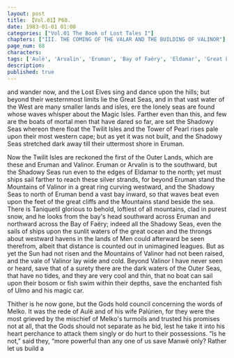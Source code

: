 ```yaml
---
layout: post
title: 【Vol.01】P68.
date: 1983-01-01 01:08
categories: ["Vol.01 The Book of Lost Tales I"]
chapters: ["III. THE COMING OF THE VALAR AND THE BUILDING OF VALINOR"]
page_num: 68
characters: 
tags: ['Aulë', 'Arvalin', 'Eruman', 'Bay of Faëry', 'Eldamar', 'Great Lands', 'Great Sea(s)']
description: 
published: true
---
```


<p style="text-indent: 0;">
and wander now, and the Lost Elves sing and dance upon the hills; but beyond their westernmost limits lie the Great Seas, and in that vast water of the West are many smaller lands and isles, ere the lonely seas are found whose waves whisper about the Magic Isles. Farther even than this, and few are the boats of mortal men that have dared so far, are set the Shadowy Seas whereon there float the Twilit Isles and the Tower of Pearl rises pale upon their most western cape; but as yet it was not built, and the Shadowy Seas stretched dark away till their uttermost shore in Eruman.
</p>

Now the Twilit Isles are reckoned the first of the Outer Lands, which are these and Eruman and Valinor. Eruman or Arvalin is to the southward, but the Shadowy Seas run even to the edges of Eldamar to the north; yet must ships sail farther to reach these silver strands, for beyond Eruman stand the Mountains of Valinor in a great ring curving westward, and the Shadowy Seas to north of Eruman bend a vast bay inward, so that waves beat even upon the feet of the great cliffs and the Mountains stand beside the sea. There is Taniquetil glorious to behold, loftiest of all mountains, clad in purest snow, and he looks from the bay's head southward across Eruman and northward across the Bay of Faëry; indeed all the Shadowy Seas, even the sails of ships upon the sunlit waters of the great ocean and the throngs about westward havens in the lands of Men could afterward be seen therefrom, albeit that distance is counted out in unimagined leagues. But as yet the Sun had not risen and the Mountains of Valinor had not been raised, and the vale of Valinor lay wide and cold. Beyond Valinor I have never seen or heard, save that of a surety there are the dark waters of the Outer Seas, that have no tides, and they are very cool and thin, that no boat can sail upon their bosom or fish swim within their depths, save the enchanted fish of Ulmo and his magic car.

Thither is he now gone, but the Gods hold council concerning the words of Melko. It was the rede of Aulë and of his wife Palúrien, for they were the most grieved by the mischief of Melko's turmoils and trusted his promises not at all, that the Gods should not separate as he bid, lest he take it into his heart perchance to attack them singly or do hurt to their possessions. “Is he not,” said they, “more powerful than any one of us save Manwë only? Rather let us build a


